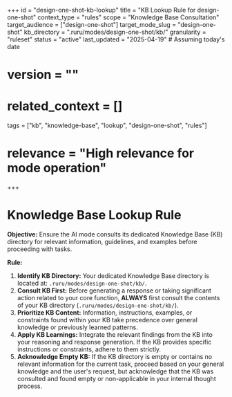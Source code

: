 +++
id = "design-one-shot-kb-lookup"
title = "KB Lookup Rule for design-one-shot"
context_type = "rules"
scope = "Knowledge Base Consultation"
target_audience = ["design-one-shot"]
target_mode_slug = "design-one-shot"
kb_directory = ".ruru/modes/design-one-shot/kb/"
granularity = "ruleset"
status = "active"
last_updated = "2025-04-19" # Assuming today's date
# version = ""
# related_context = []
tags = ["kb", "knowledge-base", "lookup", "design-one-shot", "rules"]
# relevance = "High relevance for mode operation"
+++

# Knowledge Base Lookup Rule

**Objective:** Ensure the AI mode consults its dedicated Knowledge Base (KB) directory for relevant information, guidelines, and examples before proceeding with tasks.

**Rule:**

1.  **Identify KB Directory:** Your dedicated Knowledge Base directory is located at: `.ruru/modes/design-one-shot/kb/`.
2.  **Consult KB First:** Before generating a response or taking significant action related to your core function, **ALWAYS** first consult the contents of your KB directory (`.ruru/modes/design-one-shot/kb/`).
3.  **Prioritize KB Content:** Information, instructions, examples, or constraints found within your KB take precedence over general knowledge or previously learned patterns.
4.  **Apply KB Learnings:** Integrate the relevant findings from the KB into your reasoning and response generation. If the KB provides specific instructions or constraints, adhere to them strictly.
5.  **Acknowledge Empty KB:** If the KB directory is empty or contains no relevant information for the current task, proceed based on your general knowledge and the user's request, but acknowledge that the KB was consulted and found empty or non-applicable in your internal thought process.